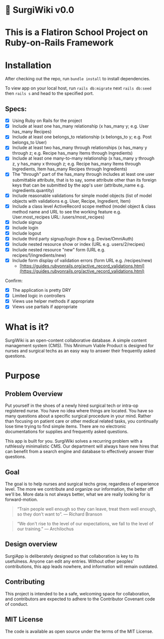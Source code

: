 # 🦦 SurgiWiki v0.0

# This is a Flatiron School Project on Ruby-on-Rails Framework

# Installation
After checking out the repo, run `bundle install` to install dependencies.

To view app on your local host,
run `rails db:migrate`
next `rails db:seed`
then `rails s` and head to the specified port.

## Specs: 

- [x]  Using Ruby on Rails for the project
- [x]  Include at least one has_many relationship (x has_many y; e.g. User has_many Recipes)
- [x]  Include at least one belongs_to relationship (x belongs_to y; e.g. Post belongs_to User)
- [x]  Include at least two has_many through relationships (x has_many y through z; e.g. Recipe has_many Items through Ingredients)
- [x]  Include at least one many-to-many relationship (x has_many y through z, y has_many x through z; e.g. Recipe has_many Items through Ingredients, Item has_many Recipes through Ingredients)
- [x]  The "through" part of the has_many through includes at least one user submittable attribute, that is to say, some attribute other than its foreign keys that can be submitted by the app's user (attribute_name e.g. ingredients.quantity)
- [x]  Include reasonable validations for simple model objects (list of model objects with validations e.g. User, Recipe, Ingredient, Item)
- [x]  Include a class level ActiveRecord scope method (model object & class method name and URL to see the working feature e.g. User.most_recipes URL: /users/most_recipes)
- [x]  Include signup
- [x]  Include login
- [x]  Include logout
- [x]  Include third party signup/login (how e.g. Devise/OmniAuth)
- [x]  Include nested resource show or index (URL e.g. users/2/recipes)
- [x]  Include nested resource "new" form (URL e.g. recipes/1/ingredients/new)
- [x]  Include form display of validation errors (form URL e.g. /recipes/new)
    - [https://guides.rubyonrails.org/active_record_validations.html](https://guides.rubyonrails.org/active_record_validations.html)

Confirm:

- [x]  The application is pretty DRY
- [x]  Limited logic in controllers
- [x]  Views use helper methods if appropriate
- [x]  Views use partials if appropriate

# What is it?
SurgiWiki is an open-content collaborative database. A simple content management system (CMS). This Minimum Viable Product is designed for nurses and surgical techs as an easy way to answer their frequently asked questions. 

# Purpose

## Problem Overview
Put yourself in the shoes of a newly hired surgical tech or intra-op registered nurse. You have no idea where things are located. You have so many questions about a specific surgical procedure in your mind. Rather than focusing on patient care or other medical related tasks, you continually lose time trying to find simple items. There are no electronic documentations for supplies and frequently asked questions.

This app is built for you. SurgiWiki solves a recurring problem with a ruthlessly minimalistic CMS. Our department will always have new hires that can benefit from a search engine and database to effectively answer thier questions.

## Goal
The goal is to help nurses and surgical techs grow, regardless of experience level. The more we contribute and organize our information, the better off we'll be. More data is not always better, what we are really looking for is forward-motion.

> “Train people well enough so they can leave, treat them well enough, so they don't want to”. — Richard Branson

> “We don't rise to the level of our expectations, we fall to the level of our training.” ― Archilochus

## Design overview
SurgiApp is deliberately designed so that collaboration is key to its usefulness. Anyone can edit any entries. Without other peoples' contributions, this app leads nowhere, and information will remain outdated.

## Contributing
This project is intended to be a safe, welcoming space for collaboration, and contributors are expected to adhere to the Contributor Covenant code of conduct.

## MIT License
The code is available as open source under the terms of the MIT License.

